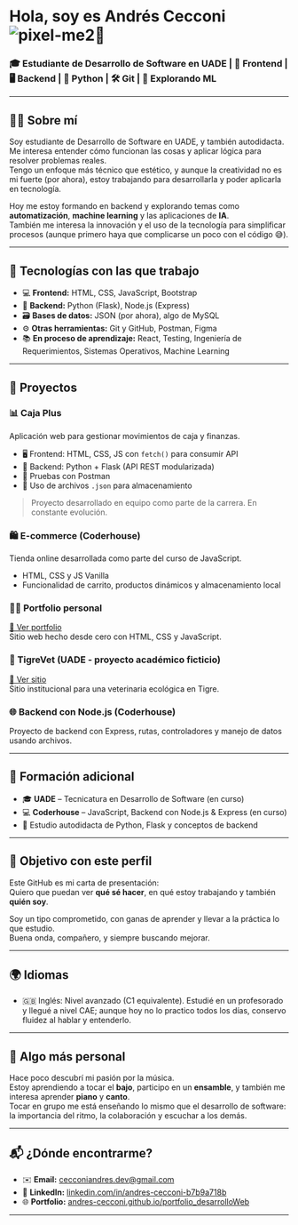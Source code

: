 # Hola, soy es Andrés Cecconi ![pixel-me2](https://github.com/user-attachments/assets/dbcdeb15-8b28-41ef-869e-a239b9e5893b)👋
### 🎓 Estudiante de Desarrollo de Software en UADE | 🎨 Frontend | 🖥️ Backend | 🐍 Python | 🛠️ Git | 🤖 Explorando ML

---

## 🧑‍💻 Sobre mí

Soy estudiante de Desarrollo de Software en UADE, y también autodidacta.  
Me interesa entender cómo funcionan las cosas y aplicar lógica para resolver problemas reales.  
Tengo un enfoque más técnico que estético, y aunque la creatividad no es mi fuerte (por ahora), estoy trabajando para desarrollarla y poder aplicarla en tecnología.

Hoy me estoy formando en backend y explorando temas como **automatización**, **machine learning** y las aplicaciones de **IA**.  
También me interesa la innovación y el uso de la tecnología para simplificar procesos (aunque primero haya que complicarse un poco con el código 😅).

---

## 🧰 Tecnologías con las que trabajo

- 💻 **Frontend:** HTML, CSS, JavaScript, Bootstrap
- 🧪 **Backend:** Python (Flask), Node.js (Express)
- 🗃️ **Bases de datos:** JSON (por ahora), algo de MySQL
- ⚙️ **Otras herramientas:** Git y GitHub, Postman, Figma
- 📚 **En proceso de aprendizaje:** React, Testing, Ingeniería de Requerimientos, Sistemas Operativos, Machine Learning

---

## 🚀 Proyectos

### 📊 Caja Plus
Aplicación web para gestionar movimientos de caja y finanzas.  
- 🖥️ Frontend: HTML, CSS, JS con `fetch()` para consumir API  
- 🔧 Backend: Python + Flask (API REST modularizada)  
- 🧪 Pruebas con Postman  
- 💾 Uso de archivos `.json` para almacenamiento

> Proyecto desarrollado en equipo como parte de la carrera. En constante evolución.

### 🛍️ E-commerce (Coderhouse)
Tienda online desarrollada como parte del curso de JavaScript.  
- HTML, CSS y JS Vanilla  
- Funcionalidad de carrito, productos dinámicos y almacenamiento local  

### 👨‍💼 Portfolio personal  
<a href="https://andres-cecconi.github.io/portfolio_desarrolloWeb/" target="_blank">🔗 Ver portfolio</a>  
Sitio web hecho desde cero con HTML, CSS y JavaScript.

### 🐾 TigreVet (UADE - proyecto académico ficticio)  
<a href="https://andres-cecconi.github.io/tigreVet_desarrolloWeb/" target="_blank">🔗 Ver sitio</a>  
Sitio institucional para una veterinaria ecológica en Tigre.

### 🌐 Backend con Node.js (Coderhouse)  
Proyecto de backend con Express, rutas, controladores y manejo de datos usando archivos.  

---

## 📘 Formación adicional

- 🎓 **UADE** – Tecnicatura en Desarrollo de Software (en curso)  
- 💻 **Coderhouse** – JavaScript, Backend con Node.js & Express (en curso)  
- 📖 Estudio autodidacta de Python, Flask y conceptos de backend

---

## 🎯 Objetivo con este perfil

Este GitHub es mi carta de presentación:  
Quiero que puedan ver **qué sé hacer**, en qué estoy trabajando y también **quién soy**.

Soy un tipo comprometido, con ganas de aprender y llevar a la práctica lo que estudio.  
Buena onda, compañero, y siempre buscando mejorar.

---

## 🌍 Idiomas

- 🇬🇧 Inglés: Nivel avanzado (C1 equivalente). Estudié en un profesorado y llegué a nivel CAE; aunque hoy no lo practico todos los días, conservo fluidez al hablar y entenderlo.

---

## 🎵 Algo más personal

Hace poco descubrí mi pasión por la música.  
Estoy aprendiendo a tocar el **bajo**, participo en un **ensamble**, y también me interesa aprender **piano** y **canto**.  
Tocar en grupo me está enseñando lo mismo que el desarrollo de software: la importancia del ritmo, la colaboración y escuchar a los demás.

---

## 📬 ¿Dónde encontrarme?

- ✉️ **Email:** cecconiandres.dev@gmail.com
- 💼 **LinkedIn:** <a href="https://www.linkedin.com/in/andres-cecconi-b7b9a718b/" target="_blank">linkedin.com/in/andres-cecconi-b7b9a718b</a>
- 🌐 **Portfolio:** <a href="https://andres-cecconi.github.io/portfolio_desarrolloWeb/" target="_blank">andres-cecconi.github.io/portfolio_desarrolloWeb</a>

---
